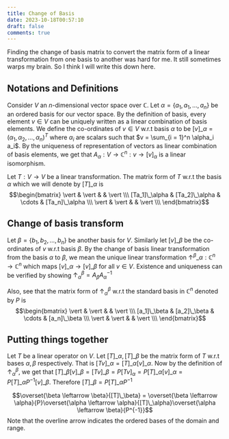 ```yaml
---
title: Change of Basis
date: 2023-10-18T00:57:10
draft: false
comments: true
---
```

Finding the change of basis matrix to convert the matrix form of a linear transformation from one basis to another was hard for me. It still sometimes warps my brain. So I think I will write this down here.

## Notations and Definitions
Consider $V$ an $n$-dimensional vector space over $\mathbb{C}$. Let $\alpha = \{a_1, a_1, \ldots, a_n\}$ be an ordered basis for our vector space. By the definition of basis, every element $v \in V$ can be uniquely written as a linear combination of basis elements. We define the co-ordinates of $v \in V$ w.r.t basis $\alpha$ to be $[v]\_\alpha = (\alpha_1, \alpha_2, \ldots, \alpha_n)^T$ where $\alpha_i$ are scalars such that $v = \sum_{i = 1}^n \alpha_i a_i$. By the uniqueness of representation of vectors as linear combination of basis elements, we get that $A_\alpha: V \to \mathbb{C}^n : v \to [v]_\alpha$ is a linear isomorphism.

Let $T: V \to V$ be a linear transformation. The matrix form of $T$ w.r.t the basis $\alpha$ which we will denote by $[T]\_\alpha$ is 
$$\begin{bmatrix}
\vert & \vert &   & \vert \\\
[Ta_1]\_\alpha & [Ta_2]\_\alpha & \cdots & [Ta_n]\_\alpha \\\
\vert & \vert &   & \vert \\\
\end{bmatrix}$$

## Change of basis transform
Let $\beta = \{b_1, b_2, \ldots, b_n\}$ be another basis for $V$. Similarly let $[v]\_\beta$ be the co-ordinates of $v$ w.r.t basis $\beta$. By the change of basis linear transformation from the basis $\alpha$ to $\beta$, we mean the unique linear transformation $\uparrow^{\beta}\_\alpha: \mathbb{C}^n \to \mathbb{C}^n$ which maps $[v]\_\alpha \to [v]\_\beta$ for all $v \in V$. Existence and uniqueness can be verified by showing $\uparrow_\alpha^\beta = A_\beta A_\alpha^{-1}$

Also, see that the matrix form of $\uparrow_\alpha^\beta$ w.r.t the standard basis in $\mathbb{C}^n$ denoted by $P$ is
$$\begin{bmatrix}
\vert & \vert &   & \vert \\\
[a_1]\_\beta & [a_2]\_\beta & \cdots & [a_n]\_\beta \\\
\vert & \vert &   & \vert \\\
\end{bmatrix}$$


## Putting things together
Let $T$ be a linear operator on $V$. Let $[T]\_\alpha, [T]\_\beta$ be the matrix form of $T$ w.r.t bases $\alpha, \beta$ respectively. That is $[Tv]\_\alpha = [T]\_\alpha [v]\_\alpha$. Now by the definition of $\uparrow_\alpha^\beta$, we get that $[T]\_\beta[v]\_\beta = [Tv]\_\beta = P[Tv]_\alpha = P[T]\_\alpha[v]\_\alpha = P[T]\_\alpha P^{-1}[v]\_\beta$. Therefore $[T]\_\beta = P[T]\_\alpha P^{-1}$

$$\overset{\beta \leftarrow \beta}{[T]\_\beta} = \overset{\beta \leftarrow \alpha}{P}\overset{\alpha \leftarrow \alpha}{[T]\_\alpha}\overset{\alpha \leftarrow \beta}{P^{-1}}$$
Note that the overline arrow indicates the ordered bases of the domain and range.
